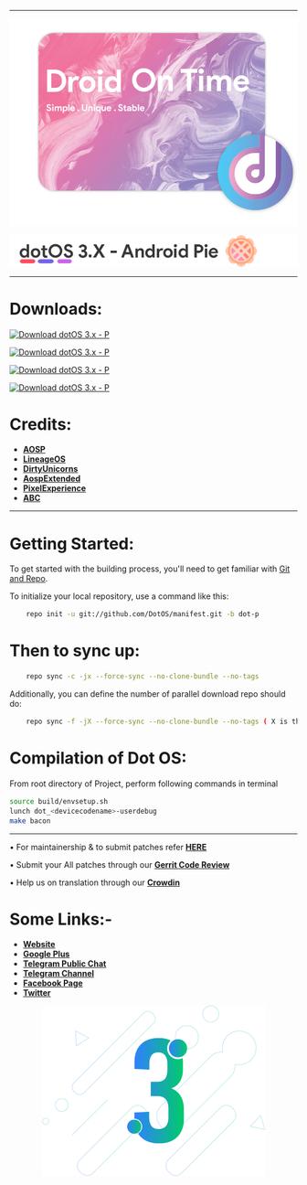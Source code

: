-----------------------------------------------------------------------------

<p align="center">
<img src="https://raw.githubusercontent.com/samgrande/manifest-1/dot-p/Untitled-1.png" > 
</p>
<p >
<img src="https://raw.githubusercontent.com/samgrande/manifest-1/dot-p/Untitled-3.png" > 
</p>

-----------------------------------------------------------------------------

Downloads:
=========

[![Download dotOS 3.x - P](https://img.shields.io/sourceforge/dd/dotos-downloads.svg)](https://sourceforge.net/projects/dotos-downloads/files/latest/download)

[![Download dotOS 3.x - P](https://img.shields.io/sourceforge/dw/dotos-downloads.svg)](https://sourceforge.net/projects/dotos-downloads/files/latest/download)

[![Download dotOS 3.x - P](https://img.shields.io/sourceforge/dm/dotos-downloads.svg)](https://sourceforge.net/projects/dotos-downloads/files/latest/download)

[![Download dotOS 3.x - P](https://img.shields.io/sourceforge/dt/dotos-downloads.svg)](https://sourceforge.net/projects/dotos-downloads/files/latest/download)

Credits:
=======
 * [**AOSP**](https://android.googlesource.com)
 * [**LineageOS**](https://github.com/LineageOS)
 * [**DirtyUnicorns**](https://github.com/dirtyunicorns)
 * [**AospExtended**](https://github.com/AospExtended)
 * [**PixelExperience**](https://github.com/PixelExperience)
 * [**ABC**](https://github.com/ezio84?tab=repositories)

-----------------------------------------------------------------------------

Getting Started:
==============

To get started with the building process, you'll need to get familiar with [Git and Repo](http://source.android.com/source/using-repo.html).

To initialize your local repository, use a command like this:

```bash
    repo init -u git://github.com/DotOS/manifest.git -b dot-p
```

Then to sync up:
================

```bash
    repo sync -c -jx --force-sync --no-clone-bundle --no-tags
```

Additionally, you can define the number of parallel download repo should do:

```bash
    repo sync -f -jX --force-sync --no-clone-bundle --no-tags ( X is the number of parallel download repo should do choose depending on your cpu )
```

Compilation of Dot OS:
====================

From root directory of Project, perform following commands in terminal


```bash
source build/envsetup.sh
lunch dot_<devicecodename>-userdebug
make bacon
```
-----------------------------------------------------------------------------


• For maintainership & to submit patches refer [**HERE**](https://github.com/DotOS/android_vendor_dot/blob/dot-p/README.md)

• Submit your All patches through our [**Gerrit Code Review**](http://gerrit.droidontime.com)

• Help us on translation through our [**Crowdin**](https://translations.droidontime.com)



Some Links:-
============
* [**Website**](https://www.droidontime.com)
* [**Google Plus**](https://plus.google.com/communities/101137692192340076065)
* [**Telegram Public Chat**](https://t.me/dotos)
* [**Telegram Channel**](https://t.me/dotOSchannel)
* [**Facebook Page**](https://www.facebook.com/dotosofficial)
* [**Twitter**](https://twitter.com/dotosofficial)

<p align="center">
<img src="https://raw.githubusercontent.com/samgrande/manifest-1/dot-p/Untitled-4.png" > 
</p>